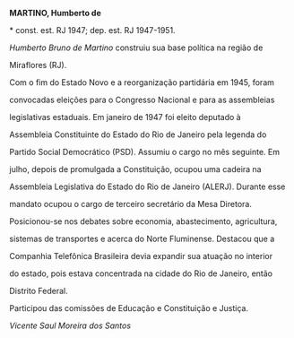 **MARTINO, Humberto de**



\* const. est. RJ 1947; dep. est. RJ 1947-1951.



*Humberto Bruno de Martino* construiu sua base política na região de

Miraflores (RJ).



Com o fim do Estado Novo e a reorganização partidária em 1945, foram

convocadas eleições para o Congresso Nacional e para as assembleias

legislativas estaduais. Em janeiro de 1947 foi eleito deputado à

Assembleia Constituinte do Estado do Rio de Janeiro pela legenda do

Partido Social Democrático (PSD). Assumiu o cargo no mês seguinte. Em

julho, depois de promulgada a Constituição, ocupou uma cadeira na

Assembleia Legislativa do Estado do Rio de Janeiro (ALERJ). Durante esse

mandato ocupou o cargo de terceiro secretário da Mesa Diretora.



Posicionou-se nos debates sobre economia, abastecimento, agricultura,

sistemas de transportes e acerca do Norte Fluminense. Destacou que a

Companhia Telefônica Brasileira devia expandir sua atuação no interior

do estado, pois estava concentrada na cidade do Rio de Janeiro, então

Distrito Federal.



Participou das comissões de Educação e Constituição e Justiça.



*Vicente Saul Moreira dos Santos*



